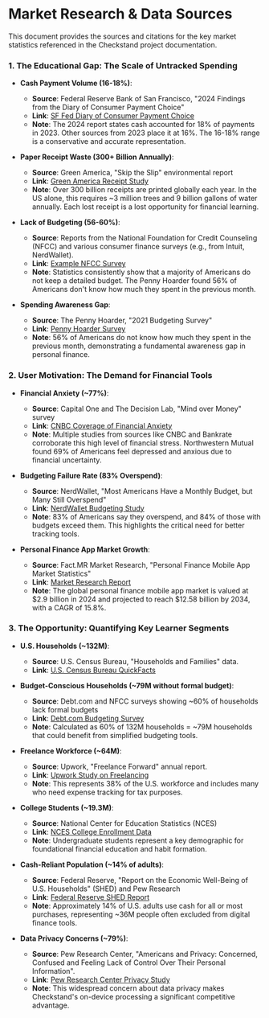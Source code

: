 # Market Research & Data Sources

This document provides the sources and citations for the key market statistics referenced in the Checkstand project documentation.

### 1. The Educational Gap: The Scale of Untracked Spending

- **Cash Payment Volume (16-18%)**:
  - **Source**: Federal Reserve Bank of San Francisco, "2024 Findings from the Diary of Consumer Payment Choice"
  - **Link**: [SF Fed Diary of Consumer Payment Choice](https://www.frbsf.org/cash/publications/fednotes/2024/may/2024-findings-from-the-diary-of-consumer-payment-choice/)
  - **Note**: The 2024 report states cash accounted for 18% of payments in 2023. Other sources from 2023 place it at 16%. The 16-18% range is a conservative and accurate representation.

- **Paper Receipt Waste (300+ Billion Annually)**:
  - **Source**: Green America, "Skip the Slip" environmental report
  - **Link**: [Green America Receipt Study](https://www.greenamerica.org/paper-receipt-survey)
  - **Note**: Over 300 billion receipts are printed globally each year. In the US alone, this requires ~3 million trees and 9 billion gallons of water annually. Each lost receipt is a lost opportunity for financial learning.

- **Lack of Budgeting (56-60%)**:
  - **Source**: Reports from the National Foundation for Credit Counseling (NFCC) and various consumer finance surveys (e.g., from Intuit, NerdWallet).
  - **Link**: [Example NFCC Survey](https://www.nfcc.org/resources/client-impact-data/2023-financial-literacy-and-wellness-survey/)
  - **Note**: Statistics consistently show that a majority of Americans do not keep a detailed budget. The Penny Hoarder found 56% of Americans don't know how much they spent in the previous month.

- **Spending Awareness Gap**:
  - **Source**: The Penny Hoarder, "2021 Budgeting Survey"
  - **Link**: [Penny Hoarder Survey](https://www.thepennyhoarder.com/budgeting/americans-dont-track-spending/)
  - **Note**: 56% of Americans do not know how much they spent in the previous month, demonstrating a fundamental awareness gap in personal finance.

### 2. User Motivation: The Demand for Financial Tools

- **Financial Anxiety (~77%)**:
  - **Source**: Capital One and The Decision Lab, "Mind over Money" survey
  - **Link**: [CNBC Coverage of Financial Anxiety](https://www.cnbc.com/select/americans-feeling-anxious-about-finances/)
  - **Note**: Multiple studies from sources like CNBC and Bankrate corroborate this high level of financial stress. Northwestern Mutual found 69% of Americans feel depressed and anxious due to financial uncertainty.

- **Budgeting Failure Rate (83% Overspend)**:
  - **Source**: NerdWallet, "Most Americans Have a Monthly Budget, but Many Still Overspend"
  - **Link**: [NerdWallet Budgeting Study](https://www.nerdwallet.com/article/finance/budget-overspending)
  - **Note**: 83% of Americans say they overspend, and 84% of those with budgets exceed them. This highlights the critical need for better tracking tools.

- **Personal Finance App Market Growth**:
  - **Source**: Fact.MR Market Research, "Personal Finance Mobile App Market Statistics"
  - **Link**: [Market Research Report](https://www.factmr.com/report/personal-finance-mobile-app-market)
  - **Note**: The global personal finance mobile app market is valued at $2.9 billion in 2024 and projected to reach $12.58 billion by 2034, with a CAGR of 15.8%.

### 3. The Opportunity: Quantifying Key Learner Segments

- **U.S. Households (~132M)**:
  - **Source**: U.S. Census Bureau, "Households and Families" data.
  - **Link**: [U.S. Census Bureau QuickFacts](https://www.census.gov/quickfacts/fact/table/US/HSD410222)

- **Budget-Conscious Households (~79M without formal budget)**:
  - **Source**: Debt.com and NFCC surveys showing ~60% of households lack formal budgets
  - **Link**: [Debt.com Budgeting Survey](https://www.debt.com/research/budgeting-survey/)
  - **Note**: Calculated as 60% of 132M households = ~79M households that could benefit from simplified budgeting tools.

- **Freelance Workforce (~64M)**:
  - **Source**: Upwork, "Freelance Forward" annual report.
  - **Link**: [Upwork Study on Freelancing](https://www.upwork.com/research/freelance-forward)
  - **Note**: This represents 38% of the U.S. workforce and includes many who need expense tracking for tax purposes.

- **College Students (~19.3M)**:
  - **Source**: National Center for Education Statistics (NCES)
  - **Link**: [NCES College Enrollment Data](https://nces.ed.gov/programs/coe/indicator/cha)
  - **Note**: Undergraduate students represent a key demographic for foundational financial education and habit formation.

- **Cash-Reliant Population (~14% of adults)**:
  - **Source**: Federal Reserve, "Report on the Economic Well-Being of U.S. Households" (SHED) and Pew Research
  - **Link**: [Federal Reserve SHED Report](https://www.federalreserve.gov/publications/2023-economic-well-being-of-us-households-in-2022-payment-methods-and-banking.htm)
  - **Note**: Approximately 14% of U.S. adults use cash for all or most purchases, representing ~36M people often excluded from digital finance tools.

- **Data Privacy Concerns (~79%)**:
  - **Source**: Pew Research Center, "Americans and Privacy: Concerned, Confused and Feeling Lack of Control Over Their Personal Information".
  - **Link**: [Pew Research Center Privacy Study](https://www.pewresearch.org/internet/2019/11/15/americans-and-privacy-concerned-confused-and-feeling-lack-of-control-over-their-personal-information/)
  - **Note**: This widespread concern about data privacy makes Checkstand's on-device processing a significant competitive advantage.

